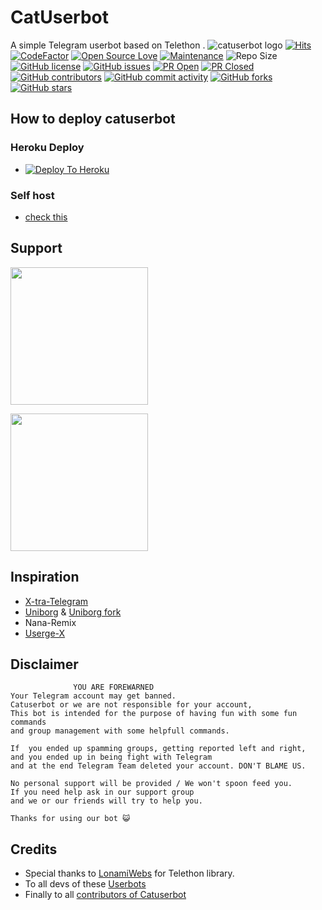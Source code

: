 # CatUserbot
A simple Telegram userbot based on Telethon .
![catuserbot logo](https://telegra.ph/file/b7dc845e3a48cde0d7bb1.jpg)
[![Hits](https://hits.seeyoufarm.com/api/count/incr/badge.svg?url=https%3A%2F%2Fgithub.com%2Fsandy1709%2Fcatuserbot&count_bg=%2379C83D&title_bg=%23555555&icon=&icon_color=%23E7E7E7&title=hits&edge_flat=false)](https://github.com/TgCatUB/catuserbot)
[![CodeFactor](https://www.codefactor.io/repository/github/TgCatUB/catuserbot/badge?&style=flat-square)](https://www.codefactor.io/repository/github/TgCatUB/catuserbot)
[![Open Source Love](https://badges.frapsoft.com/os/v2/open-source.png?v=103)](https://github.com/ellerbrock/open-source-badges/)
[![Maintenance](https://img.shields.io/badge/Maintained%3F-yes-green?&style=flat-square)](https://GitHub.com/TgCatUB/catuserbot/graphs/commit-activity) 
![Repo Size](https://img.shields.io/github/repo-size/TgCatUB/catuserbot?&style=flat-square&logo=github)
[![GitHub license](https://img.shields.io/github/license/TgCatUB/catuserbot?&style=flat-square&logo=github)](https://github.com/TgCatUB/catuserbot/blob/master/LICENSE)
[![GitHub issues](https://img.shields.io/github/issues/TgCatUB/catuserbot?&style=flat-square&logo=github)](https://github.com/TgCatUB/catuserbot/issues)
[![PR Open](https://img.shields.io/github/issues-pr/TgCatUB/catuserbot?&style=flat-square&logo=github)](https://github.com/TgCatUB/catuserbot/pulls)
[![PR Closed](https://img.shields.io/github/issues-pr-closed/TgCatUB/catuserbot?&style=flat-square&logo=github)](https://github.com/TgCatUB/catuserbot/pulls?q=is:closed)
[![GitHub contributors](https://img.shields.io/github/contributors/TgCatUB/catuserbot?&style=flat-square&logo=github)](https://GitHub.com/TgCatUB/catuserbot/graphs/contributors/)
[![GitHub commit activity](https://img.shields.io/github/commit-activity/m/TgCatUB/catuserbot?&style=flat-square&logo=github)](https://github.com/TgCatUB/catuserbot/graphs/commit-activity)
[![GitHub forks](https://img.shields.io/github/forks/TgCatUB/catuserbot?&style=flat-square&logo=github)](https://github.com/TgCatUB/catuserbot/fork)
[![GitHub stars](https://img.shields.io/github/stars/TgCatUB/catuserbot?&style=flat-square&logo=github)](https://github.com/TgCatUB/catuserbot/stargazers)



## How to deploy catuserbot
### Heroku Deploy
  - [![Deploy To Heroku](https://www.herokucdn.com/deploy/button.svg)](https://github.com/lucifer11031213/nekopack)

### Self host
  - [check this](https://catuserbot.gitbook.io/catuserbot/tutorial/self-host)
  
## Support
   <a href="https://t.me/catuserbot17"><img src="https://img.shields.io/badge/Channel%20Support%3F-yes-green?&style=flat-square?&logo=telegram" width=220px></a></p>
   <a href="https://t.me/catuserbot_support"><img src="https://img.shields.io/badge/Group%20Support%3F-yes-green?&style=flat-square?&logo=telegram" width=220px></a></p>
   
## Inspiration
   - [X-tra-Telegram](https://github.com/Dark-Princ3/X-tra-Telegram)
   - [Uniborg](https://github.com/SpEcHiDe/UniBorg) & [Uniborg fork](https://github.com/ravana69/PornHub)
   - Nana-Remix
   - [Userge-X](https://github.com/code-rgb/USERGE-X/)
   
## Disclaimer

```
              YOU ARE FOREWARNED
Your Telegram account may get banned.   
Catuserbot or we are not responsible for your account, 
This bot is intended for the purpose of having fun with some fun commands 
and group management with some helpfull commands.

If  you ended up spamming groups, getting reported left and right, 
and you ended up in being fight with Telegram 
and at the end Telegram Team deleted your account. DON'T BLAME US.

No personal support will be provided / We won't spoon feed you. 
If you need help ask in our support group 
and we or our friends will try to help you.

Thanks for using our bot 😺
```

## Credits
   - Special thanks to [LonamiWebs](https://github.com/LonamiWebs/Telethon/) for Telethon library.
   - To all devs of these [Userbots](https://github.com/TgCatUB/catuserbot/tree/bugs#inspiration)
   - Finally to all [contributors of Catuserbot](https://github.com/TgCatUB/catuserbot/graphs/contributors)
